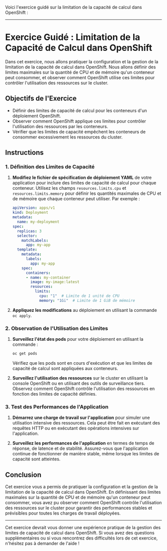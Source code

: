 Voici l'exercice guidé sur la limitation de la capacité de calcul dans OpenShift :

---

# Exercice Guidé : Limitation de la Capacité de Calcul dans OpenShift

Dans cet exercice, nous allons pratiquer la configuration et la gestion de la limitation de la capacité de calcul dans OpenShift. Nous allons définir des limites maximales sur la quantité de CPU et de mémoire qu'un conteneur peut consommer, et observer comment OpenShift utilise ces limites pour contrôler l'utilisation des ressources sur le cluster.

## Objectifs de l'Exercice

- Définir des limites de capacité de calcul pour les conteneurs d'un déploiement OpenShift.
- Observer comment OpenShift applique ces limites pour contrôler l'utilisation des ressources par les conteneurs.
- Vérifier que les limites de capacité empêchent les conteneurs de consommer excessivement les ressources du cluster.

## Instructions

### 1. Définition des Limites de Capacité

1. **Modifiez le fichier de spécification de déploiement YAML** de votre application pour inclure des limites de capacité de calcul pour chaque conteneur. Utilisez les champs `resources.limits.cpu` et `resources.limits.memory` pour définir les quantités maximales de CPU et de mémoire que chaque conteneur peut utiliser. Par exemple :

   ```yaml
   apiVersion: apps/v1
   kind: Deployment
   metadata:
     name: my-deployment
   spec:
     replicas: 3
     selector:
       matchLabels:
         app: my-app
     template:
       metadata:
         labels:
           app: my-app
       spec:
         containers:
         - name: my-container
           image: my-image:latest
           resources:
             limits:
               cpu: "1"  # Limite de 1 unité de CPU
               memory: "1Gi"  # Limite de 1 GiB de mémoire
   ```

2. **Appliquez les modifications** au déploiement en utilisant la commande `oc apply`.

### 2. Observation de l'Utilisation des Limites

1. **Surveillez l'état des pods** pour votre déploiement en utilisant la commande :

   ```bash
   oc get pods
   ```

   Vérifiez que les pods sont en cours d'exécution et que les limites de capacité de calcul sont appliquées aux conteneurs.

2. **Surveillez l'utilisation des ressources** sur le cluster en utilisant la console OpenShift ou en utilisant des outils de surveillance tiers. Observez comment OpenShift contrôle l'utilisation des ressources en fonction des limites de capacité définies.

### 3. Test des Performances de l'Application

1. **Démarrez une charge de travail sur l'application** pour simuler une utilisation intensive des ressources. Cela peut être fait en exécutant des requêtes HTTP ou en exécutant des opérations intensives sur l'application.

2. **Surveillez les performances de l'application** en termes de temps de réponse, de latence et de stabilité. Assurez-vous que l'application continue de fonctionner de manière stable, même lorsque les limites de capacité sont atteintes.

## Conclusion

Cet exercice vous a permis de pratiquer la configuration et la gestion de la limitation de la capacité de calcul dans OpenShift. En définissant des limites maximales sur la quantité de CPU et de mémoire qu'un conteneur peut consommer, vous avez pu observer comment OpenShift contrôle l'utilisation des ressources sur le cluster pour garantir des performances stables et prévisibles pour toutes les charges de travail déployées.

---

Cet exercice devrait vous donner une expérience pratique de la gestion des limites de capacité de calcul dans OpenShift. Si vous avez des questions supplémentaires ou si vous rencontrez des difficultés lors de cet exercice, n'hésitez pas à demander de l'aide !